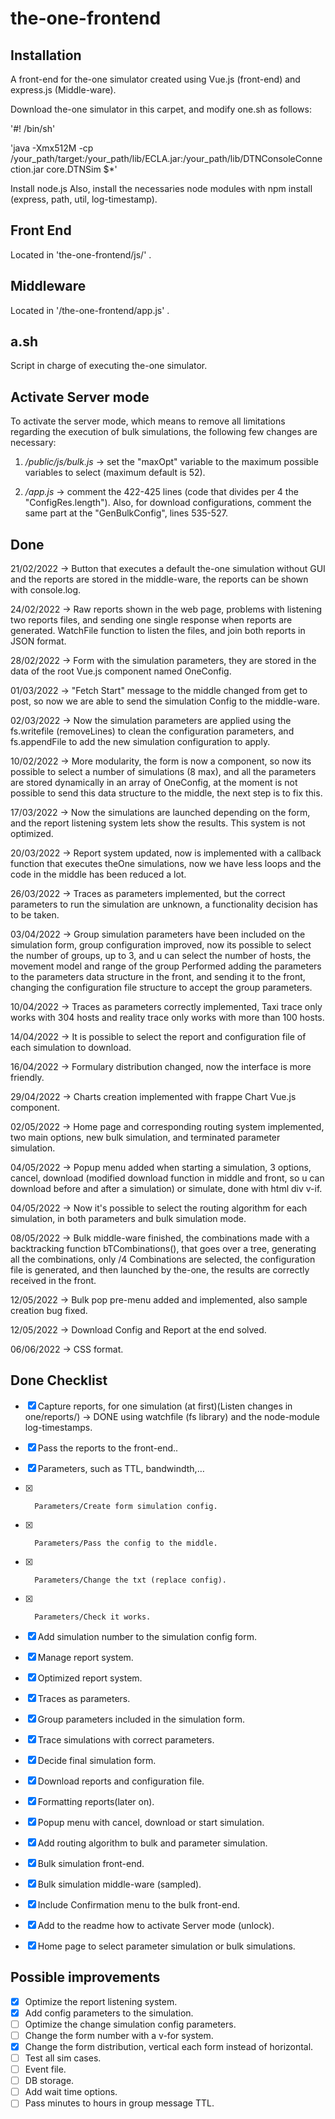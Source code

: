 # the-one-frontend

## Installation
A front-end for the-one simulator created using Vue.js (front-end) and express.js (Middle-ware).

Download the-one simulator in this carpet, and modify one.sh as follows:

'#! /bin/sh'

'java -Xmx512M -cp /your_path/target:/your_path/lib/ECLA.jar:/your_path/lib/DTNConsoleConnection.jar core.DTNSim $*'

Install node.js
Also, install the necessaries node modules with npm install (express, path, util, log-timestamp).


## Front End

Located in 'the-one-frontend/js/' .



## Middleware

Located in '/the-one-frontend/app.js' .


## a.sh

Script in charge of executing the-one simulator.


## Activate Server mode

To activate the server mode, which means to remove all limitations regarding the execution of bulk simulations, the following few changes are necessary:

1. _/public/js/bulk.js_ -> set the "maxOpt" variable to the maximum possible variables to select (maximum default is 52).

2. _/app.js_ -> comment the 422-425 lines (code that divides per 4 the "ConfigRes.length"). Also, for download configurations, comment the same part at the "GenBulkConfig", lines 535-527.


## Done

21/02/2022 -> Button that executes a default the-one simulation without GUI and the reports are stored in the middle-ware, the reports can be shown with console.log.

24/02/2022 -> Raw reports shown in the web page, problems with listening two reports files, and sending one single response when reports are generated. WatchFile                  function to listen the files, and join both reports in JSON format.

28/02/2022 -> Form with the simulation parameters, they are stored in the data of the root Vue.js component named OneConfig.

01/03/2022 -> "Fetch Start" message to the middle changed from get to post, so now we are able to send the simulation Config to the middle-ware.

02/03/2022 -> Now the simulation parameters are applied using the fs.writefile (removeLines) to clean the configuration parameters, and fs.appendFile to add the new simulation configuration to apply.

10/02/2022 -> More modularity, the form is now a component, so now its possible to select a number of simulations (8 max), and all the parameters are stored dynamically in an array of OneConfig, at the moment is not possible to send this data structure to the middle, the next step is to fix this.

17/03/2022 -> Now the simulations are launched depending on the form, and the report listening system lets show the results. This system is not optimized.

20/03/2022 -> Report system updated, now is implemented with a callback function that executes theOne simulations, now we have less loops and the code in the middle has been reduced a lot.

26/03/2022 -> Traces as parameters implemented, but the correct parameters to run the simulation are unknown, a functionality decision has to be taken.

03/04/2022 -> Group simulation parameters have been included on the simulation form, group configuration improved, now its possible to select the number of groups, up to 3, and u can select the number of hosts, the movement model and range of the group Performed adding the parameters to the parameters data structure in the front, and sending it to the front, changing the configuration file structure to accept the group parameters.

10/04/2022 -> Traces as parameters correctly implemented, Taxi trace only works with 304 hosts and reality trace only works with more than 100 hosts.

14/04/2022 -> It is possible to select the report and configuration file of each simulation to download.

16/04/2022 -> Formulary distribution changed, now the interface is more friendly.

29/04/2022 -> Charts creation implemented with frappe Chart Vue.js component.

02/05/2022 -> Home page and corresponding routing system implemented, two main options, new bulk simulation, and terminated parameter simulation.

04/05/2022 -> Popup menu added when starting a simulation, 3 options, cancel, download (modified download function in middle and front, so u can download before and after a simulation) or simulate, done with html div v-if.

04/05/2022 -> Now it's possible to select the routing algorithm for each simulation, in both parameters and bulk simulation mode.

08/05/2022 -> Bulk middle-ware finished, the combinations made with a backtracking function bTCombinations(), that goes over a tree, generating all the combinations, only /4 Combinations are selected, the configuration file is generated, and then launched by the-one, the results are correctly received in the front.

12/05/2022 -> Bulk pop pre-menu added and implemented, also sample creation bug fixed.

12/05/2022 -> Download Config and Report at the end solved.

06/06/2022 -> CSS format.

## Done Checklist

- [x]  Capture reports, for one simulation (at first)(Listen changes in one/reports/) -> DONE using watchfile (fs library) and the node-module log-timestamps.
- [x]  Pass the reports to the front-end..
- [x]  Parameters, such as TTL, bandwindth,…
- [x]       Parameters/Create form simulation config.
- [x]       Parameters/Pass the config to the middle.
- [x]       Parameters/Change the txt (replace config).
- [x]       Parameters/Check it works.     
- [x]  Add simulation number to the simulation config form.
- [x]  Manage report system.
- [x]  Optimized report system.
- [x]  Traces as parameters.
- [x]  Group parameters included in the simulation form.
- [x]  Trace simulations with correct parameters.
- [x]  Decide final simulation form.
- [x]  Download reports and configuration file.
- [x]  Formatting reports(later on).
- [x]  Popup menu with cancel, download or start simulation.
- [x]  Add routing algorithm to bulk and parameter simulation.
- [x]  Bulk simulation front-end.
- [x]  Bulk simulation middle-ware (sampled).
- [x] Include Confirmation menu to the bulk front-end.
- [x] Add to the readme how to activate Server mode (unlock).
- [x] Home page to select parameter simulation or bulk simulations.



## Possible improvements

- [x] Optimize the report listening system.
- [x] Add config parameters to the simulation.
- [ ] Optimize the change simulation config parameters.
- [ ] Change the form number with a v-for system.
- [x] Change the form distribution, vertical each form instead of horizontal.
- [ ] Test all sim cases.
- [ ] Event file.
- [ ] DB storage.
- [ ] Add wait time options.
- [ ] Pass minutes to hours in group message TTL.
